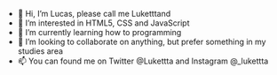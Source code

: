 - 👋 Hi, I’m Lucas, please call me Luketttand 
- 👀 I’m interested in HTML5, CSS and JavaScript
- 🌱 I’m currently learning how to programming 
- 💞️ I’m looking to collaborate on anything, but prefer something in my studies area
- 📫 You can found me on Twitter @Lukettta and Instagram @_lukettta

<!---
Lukettta/Lukettta is a ✨ special ✨ repository because its `README.md` (this file) appears on your GitHub profile.
You can click the Preview link to take a look at your changes.
--->

